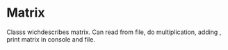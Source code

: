 # Matrix
Classs wichdescribes matrix. Can read from file, do multiplication, adding , print matrix in console and file.
